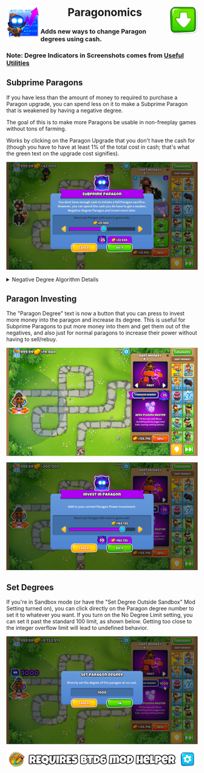 <h1 align="center">
<a href="https://github.com/doombubbles/paragonomics/releases/latest/download/Paragonomics.dll">
    <img align="left" alt="Icon" height="90" src="Icon.png">
    <img align="right" alt="Download" height="75" src="https://raw.githubusercontent.com/gurrenm3/BTD-Mod-Helper/master/BloonsTD6%20Mod%20Helper/Resources/DownloadBtn.png">
</a>
Paragonomics
</h1>

### Adds new ways to change Paragon degrees using cash.

### Note: Degree Indicators in Screenshots comes from [Useful Utilities](https://github.com/doombubbles/useful-utilities#readme)

## Subprime Paragons

If you have less than the amount of money to required to purchase a Paragon upgrade, you can spend less on it to make a
Subprime Paragon that is weakened by having a negative degree.

The goal of this is to make more Paragons be usable in non-freeplay games without tons of farming.

Works by clicking on the Paragon Upgrade that you don't have the cash for (though you have to have at least 1% of the
total cost in cash; that's what the green text on the upgrade cost signifies).

![ScreenshotSubprimeParagons.png](ScreenshotSubprimeParagons.png)

<details>
<summary>Negative Degree Algorithm Details</summary>

The negative degree paragon algorithm is the same as the one for positive degrees except for:

- The flat damage and pierce changes are not included, to prevent those numbers from going to zero
- The percentage based damage and pierce changes apply are applied like attack speed boosts are, also to prevent those
  numbers from going to all the way to zero
    - i.e. -25% pierce means dividing by 125% rather than multiplying by 75%
- The remaining applied changes are scaled by a factor based on how much the paragon upgrade costs in relation to the
  towers
    - e.g. A full Dart Monkey paragon costs ~250k, with ~100k from the tier 5s, making the negative buffs be 2.5% per
      degree instead of 1% per degree

</details>

## Paragon Investing

The "Paragon Degree" text is now a button that you can press to invest more money into the
paragon and increase its degree. This is useful for Subprime Paragons to put more money into them and get them out of
the negatives, and also just for normal paragons to increase their power without having to sell/rebuy.

![ScreenshotParagonInvesting.png](ScreenshotParagonInvesting.png)

![ScreenshotParagonInvesting2.png](ScreenshotParagonInvesting2.png)

## Set Degrees

If you're in Sandbox mode (or have the "Set Degree Outside Sandbox" Mod Setting turned on),
you can click directly on the Paragon degree number to set it to whatever you want.
If you turn on the No Degree Limit setting, you can set it past the standard 100 limit, as shown below.
Getting too close to the integer overflow limit will lead to undefined behavior.

![ScreenshotSetDegree.png](ScreenshotSetDegree.png)

[![Requires BTD6 Mod Helper](https://raw.githubusercontent.com/gurrenm3/BTD-Mod-Helper/master/banner.png)](https://github.com/gurrenm3/BTD-Mod-Helper#readme)
